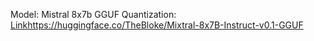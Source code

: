 Model: Mistral 8x7b 
GGUF Quantization: [Link](https://huggingface.co/TheBloke/Mixtral-8x7B-Instruct-v0.1-GGUF)https://huggingface.co/TheBloke/Mixtral-8x7B-Instruct-v0.1-GGUF
